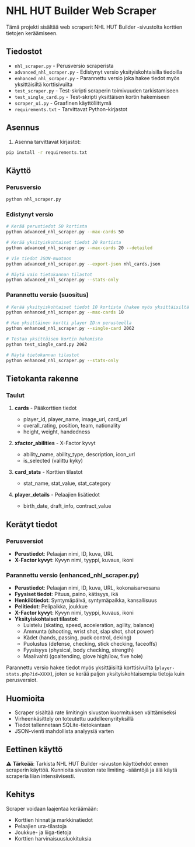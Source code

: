 # NHL HUT Builder Web Scraper

Tämä projekti sisältää web scraperit NHL HUT Builder -sivustolta korttien tietojen keräämiseen.

## Tiedostot

- `nhl_scraper.py` - Perusversio scraperista
- `advanced_nhl_scraper.py` - Edistynyt versio yksityiskohtaisilla tiedoilla
- `enhanced_nhl_scraper.py` - Parannettu versio joka hakee tiedot myös yksittäisiltä korttisivuilta
- `test_scraper.py` - Test-skripti scraperin toimivuuden tarkistamiseen
- `test_single_card.py` - Test-skripti yksittäisen kortin hakemiseen
- `scraper_ui.py` - Graafinen käyttöliittymä
- `requirements.txt` - Tarvittavat Python-kirjastot

## Asennus

1. Asenna tarvittavat kirjastot:
```bash
pip install -r requirements.txt
```

## Käyttö

### Perusversio

```bash
python nhl_scraper.py
```

### Edistynyt versio

```bash
# Kerää perustiedot 50 kortista
python advanced_nhl_scraper.py --max-cards 50

# Kerää yksityiskohtaiset tiedot 20 kortista
python advanced_nhl_scraper.py --max-cards 20 --detailed

# Vie tiedot JSON-muotoon
python advanced_nhl_scraper.py --export-json nhl_cards.json

# Näytä vain tietokannan tilastot
python advanced_nhl_scraper.py --stats-only
```

### Parannettu versio (suositus)

```bash
# Kerää yksityiskohtaiset tiedot 10 kortista (hakee myös yksittäisiltä sivuilta)
python enhanced_nhl_scraper.py --max-cards 10

# Hae yksittäinen kortti player ID:n perusteella
python enhanced_nhl_scraper.py --single-card 2062

# Testaa yksittäisen kortin hakemista
python test_single_card.py 2062

# Näytä tietokannan tilastot
python enhanced_nhl_scraper.py --stats-only
```

## Tietokanta rakenne

### Taulut

1. **cards** - Pääkorttien tiedot
   - player_id, player_name, image_url, card_url
   - overall_rating, position, team, nationality
   - height, weight, handedness

2. **xfactor_abilities** - X-Factor kyvyt
   - ability_name, ability_type, description, icon_url
   - is_selected (valittu kyky)

3. **card_stats** - Korttien tilastot
   - stat_name, stat_value, stat_category

4. **player_details** - Pelaajien lisätiedot
   - birth_date, draft_info, contract_value

## Kerätyt tiedot

### Perusversiot
- **Perustiedot**: Pelaajan nimi, ID, kuva, URL
- **X-Factor kyvyt**: Kyvyn nimi, tyyppi, kuvaus, ikoni

### Parannettu versio (enhanced_nhl_scraper.py)
- **Perustiedot**: Pelaajan nimi, ID, kuva, URL, kokonaisarvosana
- **Fyysiset tiedot**: Pituus, paino, kätisyys, ikä
- **Henkilötiedot**: Syntymäpäivä, syntymäpaikka, kansallisuus
- **Pelitiedot**: Pelipaikka, joukkue
- **X-Factor kyvyt**: Kyvyn nimi, tyyppi, kuvaus, ikoni
- **Yksityiskohtaiset tilastot**: 
  - Luistelu (skating, speed, acceleration, agility, balance)
  - Ammunta (shooting, wrist shot, slap shot, shot power)
  - Kädet (hands, passing, puck control, deking)
  - Puolustus (defense, checking, stick checking, faceoffs)
  - Fyysisyys (physical, body checking, strength)
  - Maalivahti (goaltending, glove high/low, five hole)

Parannettu versio hakee tiedot myös yksittäisiltä korttisivuilta (`player-stats.php?id=XXXX`), joten se kerää paljon yksityiskohtaisempia tietoja kuin perusversiot.

## Huomioita

- Scraper sisältää rate limitingin sivuston kuormituksen välttämiseksi
- Virheenkäsittely on toteutettu uudelleenyrityksillä
- Tiedot tallennetaan SQLite-tietokantaan
- JSON-vienti mahdollista analyysiä varten

## Eettinen käyttö

⚠️ **Tärkeää**: Tarkista NHL HUT Builder -sivuston käyttöehdot ennen scraperin käyttöä. Kunnioita sivuston rate limiting -sääntöjä ja älä käytä scraperia liian intensiivisesti.

## Kehitys

Scraper voidaan laajentaa keräämään:
- Korttien hinnat ja markkinatiedot
- Pelaajien ura-tilastoja
- Joukkue- ja liiga-tietoja
- Korttien harvinaisuusluokituksia